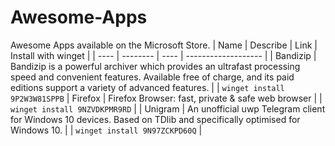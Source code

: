 # Awesome-Apps
Awesome Apps available on the Microsoft Store.
| Name | Describe | Link | Install with winget |
| ---- | -------- | ---- | ------------------- |
| Bandizip | Bandizip is a powerful archiver which provides an ultrafast processing speed and convenient features. Available free of charge, and its paid editions support a variety of advanced features. |  | ``winget install 9P2W3W81SPPB``
| Firefox | Firefox Browser: fast, private & safe web browser | | ``winget install 9NZVDKPMR9RD`` |
| Unigram | An unofficial uwp Telegram client for Windows 10 devices. Based on TDlib and specifically optimised for Windows 10. | | ``winget install 9N97ZCKPD60Q`` |
